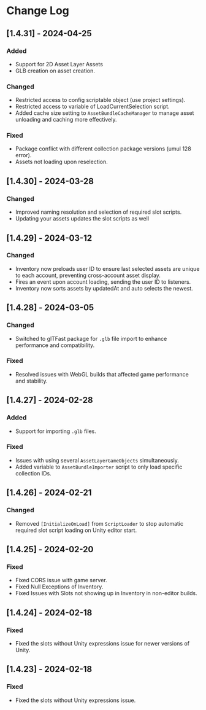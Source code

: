 # Change Log

## [1.4.31] - 2024-04-25
### Added
- Support for 2D Asset Layer Assets
- GLB creation on asset creation.
### Changed
- Restricted access to config scriptable object (use project settings).
- Restricted access to variable of LoadCurrentSelection script.
- Added cache size setting to `AssetBundleCacheManager` to manage asset unloading and caching more effectively.
### Fixed
- Package conflict with different collection package versions (umul 128 error).
- Assets not loading upon reselection.

## [1.4.30] - 2024-03-28
### Changed
- Improved naming resolution and selection of required slot scripts.
- Updating your assets updates the slot scripts as well

## [1.4.29] - 2024-03-12
### Changed
- Inventory now preloads user ID to ensure last selected assets are unique to each account, preventing cross-account asset display.
- Fires an event upon account loading, sending the user ID to listeners.
- Inventory now sorts assets by updatedAt and auto selects the newest. 

## [1.4.28] - 2024-03-05
### Changed
- Switched to glTFast package for `.glb` file import to enhance performance and compatibility.
### Fixed
- Resolved issues with WebGL builds that affected game performance and stability.

## [1.4.27] - 2024-02-28
### Added
- Support for importing `.glb` files.
### Fixed
- Issues with using several `AssetLayerGameObjects` simultaneously.
- Added variable to `AssetBundleImporter` script to only load specific collection IDs.

## [1.4.26] - 2024-02-21
### Changed
- Removed `[InitializeOnLoad]` from `ScriptLoader` to stop automatic required slot script loading on Unity editor start.

## [1.4.25] - 2024-02-20
### Fixed
- Fixed CORS issue with game server.
- Fixed Null Exceptions of Inventory.
- Fixed Issues with Slots not showing up in Inventory in non-editor builds.

## [1.4.24] - 2024-02-18
### Fixed
- Fixed the slots without Unity expressions issue for newer versions of Unity.

## [1.4.23] - 2024-02-18
### Fixed
- Fixed the slots without Unity expressions issue.
